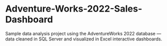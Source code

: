 # Adventure-Works-2022-Sales-Dashboard
Sample data analysis project using the AdventureWorks 2022 database — data cleaned in SQL Server and visualized in Excel interactive dashboards.
